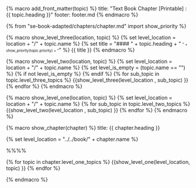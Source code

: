 {% macro add_front_matter(topic) %}
title: "Text Book Chapter [Printable] : {{ topic.heading }}"
footer: footer.md
{% endmacro %}

{% from "se-book-adapted/chapters/chapter.md" import show_priority %}

{% macro show_level_three(location, topic) %}
{% set level_location =  location + "/" + topic.name %}
{% set title =  "#### " + topic.heading + " <small><small>" + show_priority(topic.priority) + "</small></small>" %}
{{ title }}
<include src="{{ level_location }}/text.md#body" />
{% endmacro %}


{% macro show_level_two(location, topic) %}
{% set level_location =  location + "/" + topic.name %}
{% set level_is_empty =  (topic.name == "") %}
{% if not level_is_empty %}
  <include src="{{ level_location }}/text.md#title"/>
{% endif %}
  {% for sub_topic in topic.level_three_topics %}
    {{show_level_three(level_location , sub_topic) }}
  {% endfor %}
{% endmacro %}


{% macro show_level_one(location, topic) %}
{% set level_location =  location + "/" + topic.name %}
<include src="{{ level_location }}/text.md#title" />
  {% for sub_topic in topic.level_two_topics %}
    {{show_level_two(level_location , sub_topic) }}
  {% endfor %}
{% endmacro %}


{% macro show_chapter(chapter) %}
<frontmatter>
title: {{ chapter.heading }}
</frontmatter>

{% set level_location =  "../../book/" + chapter.name %}
<link rel="stylesheet" href="{{baseUrl}}/book/css/textbook.css">

<div class="website-content" id="all">

%%**<include src="{{ level_location }}/../path.md" inline />**%%

<div id="title">
  <include src="{{ level_location }}/text.md#title" />
</div>

<div id="main">

{% for topic in chapter.level_one_topics %}
  {{show_level_one(level_location, topic) }}
{% endfor %}

</div>

</div>
{% endmacro %}
